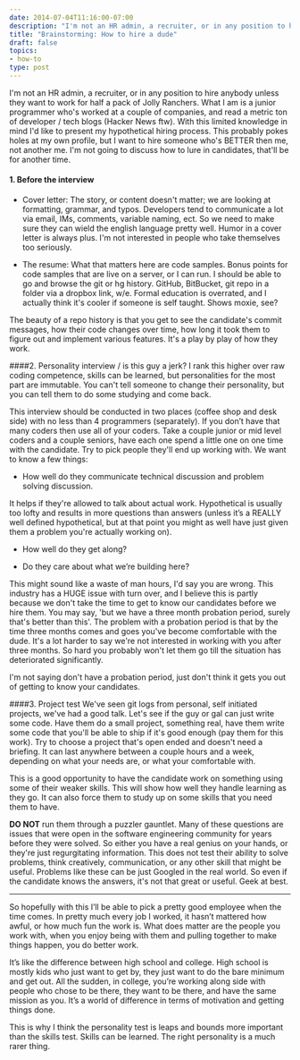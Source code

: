 ```yaml
---
date: 2014-07-04T11:16:00-07:00
description: "I'm not an HR admin, a recruiter, or in any position to hire anybody unless they want to work for half a pack of Jolly Ranchers. What I am is a junior programmer who's worked at a couple of companies, and read a metric ton of developer / tech blogs (Hacker News ftw). With this limited knowledge in mind I'd like to present my hypothetical hiring process."
title: "Brainstorming: How to hire a dude"
draft: false
topics:
- how-to
type: post
---
```


I'm not an HR admin, a recruiter, or in any position to hire anybody unless they want to work for half a pack of Jolly Ranchers. What I am is a junior programmer who's worked at a couple of companies, and read a metric ton of developer / tech blogs (Hacker News ftw). With this limited knowledge in mind I'd like to present my hypothetical hiring process. This probably pokes holes at my own profile, but I want to hire someone who's BETTER then me, not another me. I'm not going to discuss how to lure in candidates, that'll be for another time.

#### 1. Before the interview
 - Cover letter: The story, or content doesn't matter; we are looking at formatting, grammar, and typos. Developers tend to communicate a lot via email, IMs, comments, variable naming, ect.  So we need to make sure they can wield the english language pretty well. Humor in a cover letter is always plus. I'm not interested in people who take themselves too seriously.

 - The resume: What that matters here are code samples. Bonus points for code samples that are live on a server, or I can run.  I should be able to go and browse the git or hg history. GitHub, BitBucket, git repo in a folder via a dropbox link, w/e. Formal education is overrated, and I actually think it's cooler if someone is self taught. Shows moxie, see? 

The beauty of a repo history is that you get to see the candidate's commit messages, how their code changes over time, how long it took them to figure out and implement various features. It's a play by play of how they work.

####2. Personality interview / is this guy a jerk?
I rank this higher over raw coding competence, skills can be learned, but personalities for the most part are immutable. You can't tell someone to change their personality, but you can tell them to do some studying and come back.

This interview should be conducted in two places (coffee shop and desk side) with no less than 4 programmers (separately). If you don’t have that many coders then use all of your coders. Take a couple junior or mid level coders and a couple seniors, have each one spend a little one on one time with the candidate. Try to pick people they'll end up working with. We want to know a few things:

- How well do they communicate technical discussion and problem solving discussion.

It helps if they're allowed to talk about actual work. Hypothetical is usually too lofty and results in more questions than answers (unless it’s a REALLY well defined hypothetical, but at that point you might as well have just given them a problem you're actually working on).

- How well do they get along?

- Do they care about what we’re building here?

This might sound like a waste of man hours, I'd say you are wrong. This industry has a HUGE issue with turn over, and I believe this is partly because we don't take the time to get to know our candidates before we hire them. You may say, 'but we have a three month probation period, surely that's better than this'. The problem with a probation period is that by the time three months comes and goes you've become comfortable with the dude. It's a lot harder to say we're not interested in working with you after three months. So hard you probably won't let them go till the situation has deteriorated significantly.

I'm not saying don't have a probation period, just don't think it gets you out of getting to know your candidates.

####3. Project test
We've seen git logs from personal, self initiated projects, we've had a good talk. Let's see if the guy or gal can just write some code. Have them do a small project, something real, have them write some code that you'll be able to ship if it's good enough (pay them for this work). Try to choose a project that's open ended and doesn't need a briefing. It can last anywhere between a couple hours and a week, depending on what your needs are, or what your comfortable with.

This is a good opportunity to have the candidate work on something using some of their weaker skills. This will show how well they handle learning as they go. It can also force them to study up on some skills that you need them to have.

**DO NOT** run them through a puzzler gauntlet. Many of these questions are issues that were open in the software engineering community for years before they were solved. So either you have a real genius on your hands, or they're just regurgitating information. This does not test their ability to solve problems, think creatively, communication, or any other skill that might be useful. Problems like these can be just Googled in the real world. So even if the candidate knows the answers, it's not that great or useful. Geek at best.

---

So hopefully with this I’ll be able to pick a pretty good employee when the time comes. In pretty much every job I worked, it hasn’t mattered how awful, or how much fun the work is. What does matter are the people you work with, when you enjoy being with them and pulling together to make things happen, you do better work.

It’s like the difference between high school and college. High school is mostly kids who just want to get by, they just want to do the bare minimum and get out. All the sudden, in college, you’re working along side with people who chose to be there, they want to be there, and have the same mission as you. It’s a world of difference in terms of motivation and getting things done.

This is why I think the personality test is leaps and bounds more important than the skills test. Skills can be learned. The right personality is a much rarer thing.